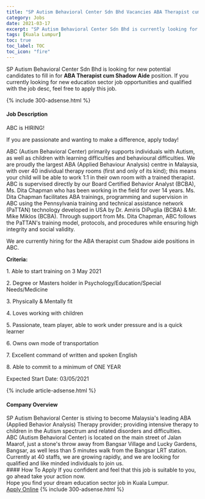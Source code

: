 ```yaml
---
title: "SP Autism Behavioral Center Sdn Bhd Vacancies ABA Therapist cum Shadow Aide" 
category: Jobs 
date: 2021-03-17 
excerpt: "SP Autism Behavioral Center Sdn Bhd is currently looking for suitable person to fill in the ABA Therapist cum Shadow Aide which positioned at Kuala Lumpur" 
tags: [Kuala Lumpur] 
toc: true 
toc_label: TOC 
toc_icon: "fire" 
--- 
```


<p>SP Autism Behavioral Center Sdn Bhd is looking for new potential candidates to fill in for <b>ABA Therapist cum Shadow Aide</b> position. If you currently looking for new education sector job opportunities and qualified with the job desc, feel free to apply this job.
</p>{% include 300-adsense.html %} 
<div><div><h4>Job Description</h4></div><div><div><span><div><p>ABC is HIRING!</p><p>If you are passionate and wanting to make a difference, apply today!</p><p>ABC (Autism Behavioral Center) primarily supports individuals with Autism, as well as children with learning difficulties and behavioural difficulties. We are proudly the largest ABA (Applied Behaviour Analysis) centre in Malaysia, with over 40 individual therapy rooms (first and only of its kind); this means your child will be able to work 1:1 in their own room with a trained therapist. ABC is supervised directly by our Board Certified Behavior Analyst (BCBA), Ms. Dita Chapman who has been working in the field for over 14 years. Ms. Dita Chapman facilitates ABA trainings, programming and supervision in ABC using the Pennsylvania training and technical assistance network (PaTTAN) technology developed in USA by Dr. Amiris DiPuglia (BCBA) &amp; Mr. Mike Miklos (BCBA). Through support from Ms. Dita Chapman, ABC follows the PaTTAN's training model, protocols, and procedures while ensuring high integrity and social validity.</p><p>We are currently hiring for the ABA therapist cum Shadow aide positions in ABC.</p><p><strong>Criteria:</strong></p><p>1. Able to start training on 3 May 2021</p><p>2. Degree or Masters holder in Psychology/Education/Special Needs/Medicine</p><p>3. Physically &amp; Mentally fit</p><p>4. Loves working with children</p><p>5. Passionate, team player, able to work under pressure and is a quick learner</p><p>6. Owns own mode of transportation</p><p>7. Excellent command of written and spoken English</p><p>8. Able to commit to a minimum of ONE YEAR</p><p>Expected Start Date: 03/05/2021</p></div></span></div></div></div> 
{% include article-adsense.html %} 
<div><div><h4>Company Overview</h4></div><div><div><span><div><div>SP Autism Behavioral Center is stiving to become Malaysia's leading ABA (Applied Behavior Analysis) Therapy provider; providing intensive therapy to children in the Autism spectrum and related disorders and difficulties.</div>
<div>ABC (Autism Behavioral Center) is located on the main street of Jalan Maarof, just a stone's throw away from Bangsar Village and Lucky Gardens, Bangsar, as well less than 5 minutes walk from the Bangsar LRT station.</div>
<div>Currently at 40 staffs, we are growing rapidly, and we are looking for qualified and like minded individuals to join us.</div></div></span></div></div></div> 
#### How To Apply 
If you confident and feel that this job is suitable to you, go ahead take your action now. <br/> 
Hope you find your dream education sector job in Kuala Lumpur. <br/> 
<a href="https://www.jobstreet.com.my/en/job/aba-therapist-cum-shadow-aide-4509627?jobId=jobstreet-my-job-4509627" class="btn btn--info" target="_blank" rel="nofollow noopenner">Apply Online</a> 
{% include 300-adsense.html %} 
